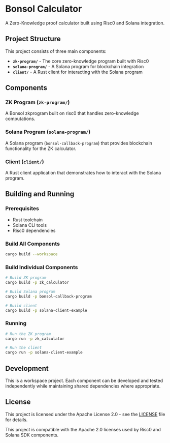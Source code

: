 # Bonsol Calculator

A Zero-Knowledge proof calculator built using Risc0 and Solana integration.

## Project Structure

This project consists of three main components:

- **`zk-program/`** - The core zero-knowledge program built with Risc0
- **`solana-program/`** - A Solana program for blockchain integration  
- **`client/`** - A Rust client for interacting with the Solana program

## Components

### ZK Program (`zk-program/`)
A Bonsol zkprogram built on risc0 that handles zero-knowledge computations.

### Solana Program (`solana-program/`)
A Solana program (`bonsol-callback-program`) that provides blockchain functionality for the ZK calculator.

### Client (`client/`)
A Rust client application that demonstrates how to interact with the Solana program.

## Building and Running

### Prerequisites
- Rust toolchain
- Solana CLI tools
- Risc0 dependencies

### Build All Components
```bash
cargo build --workspace
```

### Build Individual Components
```bash
# Build ZK program
cargo build -p zk_calculator

# Build Solana program  
cargo build -p bonsol-callback-program

# Build client
cargo build -p solana-client-example
```

### Running
```bash
# Run the ZK program
cargo run -p zk_calculator

# Run the client
cargo run -p solana-client-example
```

## Development

This is a workspace project. Each component can be developed and tested independently while maintaining shared dependencies where appropriate.

## License

This project is licensed under the Apache License 2.0 - see the [LICENSE](LICENSE) file for details.

This project is compatible with the Apache 2.0 licenses used by Risc0 and Solana SDK components. 
